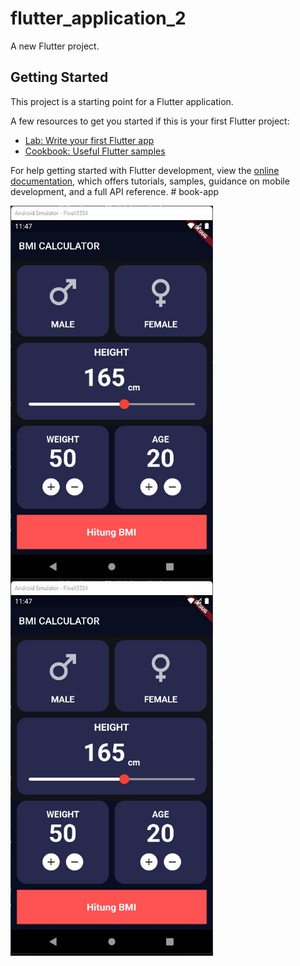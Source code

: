 # flutter_application_2

A new Flutter project.

## Getting Started

This project is a starting point for a Flutter application.

A few resources to get you started if this is your first Flutter project:

- [Lab: Write your first Flutter app](https://docs.flutter.dev/get-started/codelab)
- [Cookbook: Useful Flutter samples](https://docs.flutter.dev/cookbook)

For help getting started with Flutter development, view the
[online documentation](https://docs.flutter.dev/), which offers tutorials,
samples, guidance on mobile development, and a full API reference.
#   b o o k - a p p 
 
 

<a href="url"><img src="https://github.com/aji1904/bmi-calculator/blob/main/screenshot/bmi2.jpg" align="left" height="600" width="auto" ></a>

<a href="url"><img src="https://github.com/aji1904/bmi-calculator/blob/main/screenshot/bmi2.jpg" align="left" height="600" width="auto" ></a>